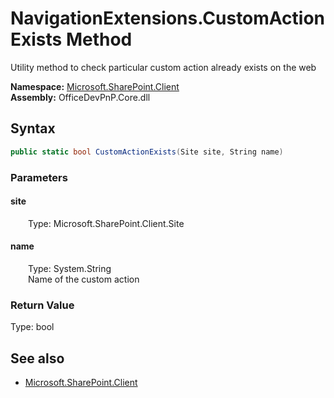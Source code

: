 # NavigationExtensions.CustomActionExists Method  
Utility method to check particular custom action already exists on the web  

**Namespace:** [Microsoft.SharePoint.Client](Microsoft.SharePoint.Client.md)  
**Assembly:** OfficeDevPnP.Core.dll  
## Syntax
```C#
public static bool CustomActionExists(Site site, String name)
```
### Parameters
#### site  
&emsp;&emsp;Type: Microsoft.SharePoint.Client.Site  

#### name  
&emsp;&emsp;Type: System.String  
&emsp;&emsp;Name of the custom action  

### Return Value
Type: bool  


## See also
- [Microsoft.SharePoint.Client](Microsoft.SharePoint.Client.md)
